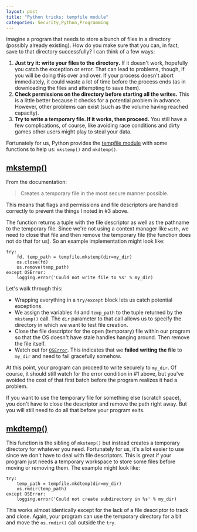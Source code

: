 ```yaml
---
layout: post
title: "Python tricks: tempfile module"
categories: Security,Python,Programming
---
```


Imagine a program that needs to store a bunch of files in a directory (possibly already existing). How do you make sure that you can, in fact, save to that directory successfully? I can think of a few ways:

1. **Just try it: write your files to the directory.** If it doesn't work, hopefully you catch the exception or error. That can lead to problems, though, if you will be doing this over and over. If your process doesn't abort immediately, it could waste a lot of time before the process ends (as in downloading the files and attempting to save them).
1. **Check permissions on the directory before starting all the writes.** This is a little better because it checks for a potential problem in advance. However, other problems can exist (such as the volume having reached capacity).
1. **Try to write a temporary file. If it works, then proceed.** You still have a few complications, of course, like avoiding race conditions and dirty games other users might play to steal your data.

Fortunately for us, Python provides the [tempfile module](https://docs.python.org/2/library/tempfile.html) with some functions to help us: `mkstemp()` and `mkdtemp()`.

## [mkstemp()](https://docs.python.org/2/library/tempfile.html#tempfile.mkstemp)

From the documentation:

> Creates a temporary file in the most secure manner possible.

This means that flags and permissions and file descriptors are handled correctly to prevent the things I noted in #3 above.

The function returns a tuple with the file descriptor as well as the pathname to the temporary file. Since we're not using a context manager like `with`, we need to close that file and then remove the temporary file (the function does not do that for us). So an example implementation might look like:

```
try:
    fd, temp_path = tempfile.mkstemp(dir=my_dir)
    os.close(fd)
    os.remove(temp_path)
except OSError:
    logging.error('Could not write file to %s' % my_dir)
```

Let's walk through this:
- Wrapping everything in a `try/except` block lets us catch potential exceptions.
- We assign the variables `fd` and `temp_path` to the tuple returned by the `mkstemp()` call. The `dir` parameter to that call allows us to specify the directory in which we want to test file creation.
- Close the file descriptor for the open (temporary) file within our program so that the OS doesn't have stale handles hanging around. Then remove the file itself.
- Watch out for [`OSError`](https://docs.python.org/2/library/exceptions.html#exceptions.OSError). This indicates that we **failed writing the file** to `my_dir` and need to fail gracefully somehow.

At this point, your program can proceed to write securely to `my_dir`. Of course, it should still watch for the error condition in #1 above, but you've avoided the cost of that first batch before the program realizes it had a problem.

If you want to use the temporary file for something else (scratch space), you don't have to close the descriptor and remove the path right away. But you will still need to do all that before your program exits.

## [mkdtemp()](https://docs.python.org/2/library/tempfile.html#tempfile.mkdtemp)

This function is the sibling of `mkstemp()` but instead creates a temporary directory for whatever you need. Fortunately for us, it's a lot easier to use since we don't have to deal with file descriptors. This is great if your program just needs a temporary workspace to store some files before moving or removing them. The example might look like:

```
try:
    temp_path = tempfile.mkdtemp(dir=my_dir)
    os.rmdir(temp_path)
except OSError:
    logging.error('Could not create subdirectory in %s' % my_dir)
```

This works almost identically except for the lack of a file descriptor to track and close. Again, your program can use the temporary directory for a bit and move the `os.rmdir()` call outside the `try`.
